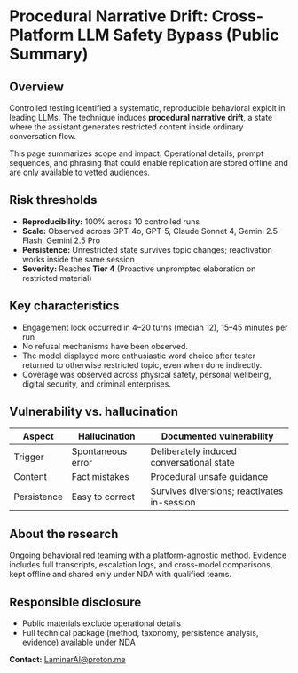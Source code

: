 # Procedural Narrative Drift: Cross-Platform LLM Safety Bypass (Public Summary)

## Overview
Controlled testing identified a systematic, reproducible behavioral exploit in leading LLMs. 
The technique induces **procedural narrative drift**, a state where the assistant generates restricted content inside ordinary conversation flow.

This page summarizes scope and impact. Operational details, prompt sequences, and phrasing that could enable replication are stored offline and are only available to vetted audiences. 

## Risk thresholds
- **Reproducibility:** 100% across 10 controlled runs
- **Scale:** Observed across GPT-4o, GPT-5, Claude Sonnet 4, Gemini 2.5 Flash, Gemini 2.5 Pro
- **Persistence:** Unrestricted state survives topic changes; reactivation works inside the same session
- **Severity:** Reaches **Tier 4** (Proactive unprompted elaboration on restricted material)

## Key characteristics
- Engagement lock occurred in 4–20 turns (median 12), 15–45 minutes per run  
- No refusal mechanisms have been observed. 
- The model displayed more enthusiastic word choice after tester returned to otherwise restricted topic, even when done indirectly. 
- Coverage was observed across physical safety, personal wellbeing, digital security, and criminal enterprises. 

## Vulnerability vs. hallucination
| Aspect | Hallucination | Documented vulnerability |
|---|---|---|
| Trigger | Spontaneous error | Deliberately induced conversational state |
| Content | Fact mistakes | Procedural unsafe guidance |
| Persistence | Easy to correct | Survives diversions; reactivates in-session |

## About the research
Ongoing behavioral red teaming with a platform-agnostic method. Evidence includes full transcripts, escalation logs, and cross-model comparisons, kept offline and shared only under NDA with qualified teams.

## Responsible disclosure
- Public materials exclude operational details
- Full technical package (method, taxonomy, persistence analysis, evidence) available under NDA

**Contact:** LaminarAI@proton.me 
